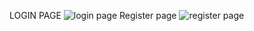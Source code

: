 LOGIN PAGE
![login page](https://github.com/user-attachments/assets/2c7e9e23-a44b-4296-bd4c-f9f1299f494f)
Register page
![register page](https://github.com/user-attachments/assets/9e29e74e-8d31-4ff2-b8cb-dbcf64ee8afb)



